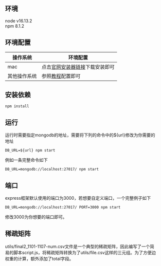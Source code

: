 ## 环境
node v16.13.2  
npm 8.1.2

## 环境配置
|  操作系统   | 环境配置  |
|  -  | -  |
| mac  | 点击[官网安装器链接](https://nodejs.org/dist/v16.13.2/node-v16.13.2.pkg)下载安装即可 |
| 其他操作系统  | 参照[教程](https://www.runoob.com/nodejs/nodejs-install-setup.html)配置即可 |

## 安装依赖
```
npm install
```

## 运行
运行时需要指定mongodb的地址，需要将下列的命令中的${url}修改为你需要的地址
```
DB_URL=${url} npm start
```
例如一条完整命令如下
```
DB_URL=mongodb://localhost:27017/ npm start
```

## 端口
express框架默认使用的端口为3000，若想要自定义端口，一个完整例子如下
```
DB_URL=mongodb://localhost:27017/ PORT=3000 npm start
```
修改3000为你想要的端口即可。

## 稀疏矩阵
utils/final2_1101-1107-num.csv文件是一个典型的稀疏矩阵，因此编写了一个简易的脚本script.js，将稀疏矩阵转换为了utils/file.csv这样的三元组。为了方便边权重的计算，额外添加了total字段。